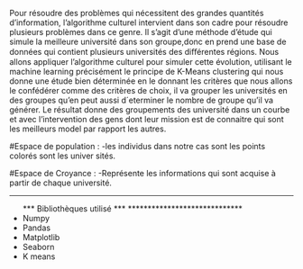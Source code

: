 Pour résoudre des problèmes qui nécessitent des grandes quantités d’information, l’algorithme
culturel intervient dans son cadre pour résoudre plusieurs problèmes dans ce genre. Il s’agit d’une
méthode d’étude qui simule la meilleure université dans son groupe,donc en prend une base de
données qui contient plusieurs universités des diﬀérentes régions.
Nous allons appliquer l’algorithme culturel pour simuler cette évolution, utilisant le machine
learning précisément le principe de K-Means clustering qui nous donne une étude bien déterminée
en le donnant les critères que nous allons le confédérer comme des critères de choix, il va grouper
les universités en des groupes qu’en peut aussi d´eterminer le nombre de groupe qu’il va générer.
Le résultat donne des groupements des université dans un courbe et avec l’intervention des
gens dont leur mission est de connaitre qui sont les meilleurs model par rapport les autres.

#Espace de population :
-les individus dans notre cas sont les points colorés sont les univer
sités.

#Espace de Croyance : 
-Représente les informations qui sont acquise à partir de chaque
université.

 <hr/>
 

<ul>
 *** Bibliothèques utilisé ***
*****************************
    <li>Numpy</li>
    <li>Pandas</li>
    <li>Matplotlib</li>
    <li>Seaborn </li>
    <li>K means</li>
</ul>

